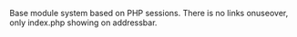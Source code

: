 Base module system based on PHP sessions. 
There is no links onuseover, only index.php showing on addressbar.